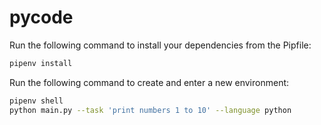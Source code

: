 # pycode

Run the following command to install your dependencies from the Pipfile:

```sh
pipenv install
```

Run the following command to create and enter a new environment:

```sh
pipenv shell
python main.py --task 'print numbers 1 to 10' --language python
```